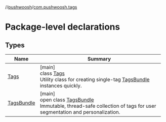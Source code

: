 //[pushwoosh](../../index.md)/[com.pushwoosh.tags](index.md)

# Package-level declarations

## Types

| Name | Summary |
|---|---|
| [Tags](-tags/index.md) | [main]<br>class [Tags](-tags/index.md)<br>Utility class for creating single-tag [TagsBundle](-tags-bundle/index.md) instances quickly. |
| [TagsBundle](-tags-bundle/index.md) | [main]<br>open class [TagsBundle](-tags-bundle/index.md)<br>Immutable, thread-safe collection of tags for user segmentation and personalization. |
